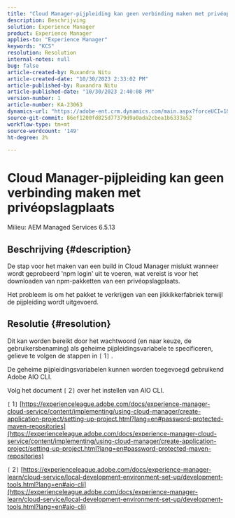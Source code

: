 ```yaml
---
title: "Cloud Manager-pijpleiding kan geen verbinding maken met privéopslagplaats"
description: Beschrijving
solution: Experience Manager
product: Experience Manager
applies-to: "Experience Manager"
keywords: "KCS"
resolution: Resolution
internal-notes: null
bug: false
article-created-by: Ruxandra Nitu
article-created-date: "10/30/2023 2:33:02 PM"
article-published-by: Ruxandra Nitu
article-published-date: "10/30/2023 2:40:08 PM"
version-number: 1
article-number: KA-23063
dynamics-url: "https://adobe-ent.crm.dynamics.com/main.aspx?forceUCI=1&pagetype=entityrecord&etn=knowledgearticle&id=ca27ae38-3177-ee11-8179-6045bd006295"
source-git-commit: 86ef1200fd825d77379d9a0ada2cbea1b6333a52
workflow-type: tm+mt
source-wordcount: '149'
ht-degree: 2%

---
```


# Cloud Manager-pijpleiding kan geen verbinding maken met privéopslagplaats


Milieu: AEM Managed Services 6.5.13

## Beschrijving {#description}


De stap voor het maken van een build in Cloud Manager mislukt wanneer wordt geprobeerd &#39;npm login&#39; uit te voeren, wat vereist is voor het downloaden van npm-pakketten van een privéopslagplaats.

Het probleem is om het pakket te verkrijgen van een jikkikkerfabriek terwijl de pijpleiding wordt uitgevoerd.


## Resolutie {#resolution}


Dit kan worden bereikt door het wachtwoord (en naar keuze, de gebruikersbenaming) als geheime pijpleidingsvariabele te specificeren, gelieve te volgen de stappen in `[` 1`]` .

De geheime pijpleidingsvariabelen kunnen worden toegevoegd gebruikend Adobe AIO CLI.

Volg het document `[` 2`]`  over het instellen van AIO CLI.



`[` 1`]`  [https://experienceleague.adobe.com/docs/experience-manager-cloud-service/content/implementing/using-cloud-manager/create-application-project/setting-up-project.html?lang=en#password-protected-maven-repositories](https://experienceleague.adobe.com/docs/experience-manager-cloud-service/content/implementing/using-cloud-manager/create-application-project/setting-up-project.html?lang=en#password-protected-maven-repositories)

`[` 2`]`  [https://experienceleague.adobe.com/docs/experience-manager-learn/cloud-service/local-development-environment-set-up/development-tools.html?lang=en#aio-cli](https://experienceleague.adobe.com/docs/experience-manager-learn/cloud-service/local-development-environment-set-up/development-tools.html?lang=en#aio-cli)
